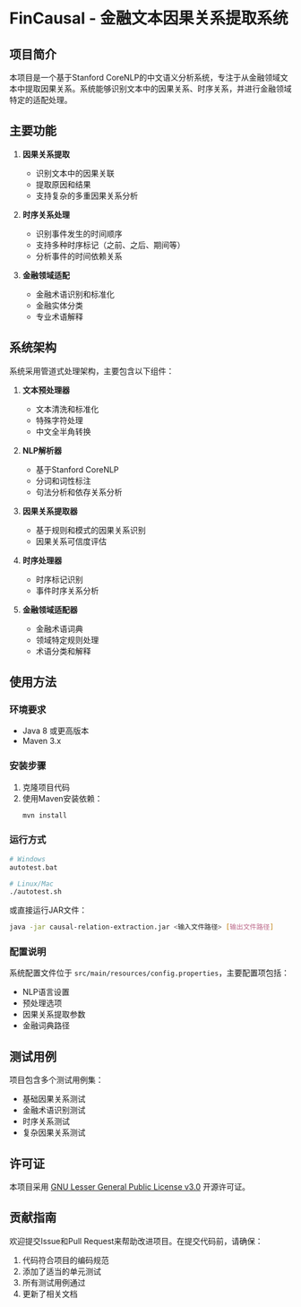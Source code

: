# FinCausal - 金融文本因果关系提取系统

## 项目简介

本项目是一个基于Stanford CoreNLP的中文语义分析系统，专注于从金融领域文本中提取因果关系。系统能够识别文本中的因果关系、时序关系，并进行金融领域特定的适配处理。

## 主要功能

1. **因果关系提取**
   - 识别文本中的因果关联
   - 提取原因和结果
   - 支持复杂的多重因果关系分析

2. **时序关系处理**
   - 识别事件发生的时间顺序
   - 支持多种时序标记（之前、之后、期间等）
   - 分析事件的时间依赖关系

3. **金融领域适配**
   - 金融术语识别和标准化
   - 金融实体分类
   - 专业术语解释

## 系统架构

系统采用管道式处理架构，主要包含以下组件：

1. **文本预处理器**
   - 文本清洗和标准化
   - 特殊字符处理
   - 中文全半角转换

2. **NLP解析器**
   - 基于Stanford CoreNLP
   - 分词和词性标注
   - 句法分析和依存关系分析

3. **因果关系提取器**
   - 基于规则和模式的因果关系识别
   - 因果关系可信度评估

4. **时序处理器**
   - 时序标记识别
   - 事件时序关系分析

5. **金融领域适配器**
   - 金融术语词典
   - 领域特定规则处理
   - 术语分类和解释

## 使用方法

### 环境要求
- Java 8 或更高版本
- Maven 3.x

### 安装步骤
1. 克隆项目代码
2. 使用Maven安装依赖：
   ```bash
   mvn install
   ```

### 运行方式
```bash
# Windows
autotest.bat

# Linux/Mac
./autotest.sh
```

或直接运行JAR文件：
```bash
java -jar causal-relation-extraction.jar <输入文件路径> [输出文件路径]
```

### 配置说明
系统配置文件位于 `src/main/resources/config.properties`，主要配置项包括：
- NLP语言设置
- 预处理选项
- 因果关系提取参数
- 金融词典路径

## 测试用例

项目包含多个测试用例集：
- 基础因果关系测试
- 金融术语识别测试
- 时序关系测试
- 复杂因果关系测试

## 许可证

本项目采用 [GNU Lesser General Public License v3.0](https://www.gnu.org/licenses/lgpl-3.0.html) 开源许可证。

## 贡献指南

欢迎提交Issue和Pull Request来帮助改进项目。在提交代码前，请确保：
1. 代码符合项目的编码规范
2. 添加了适当的单元测试
3. 所有测试用例通过
4. 更新了相关文档